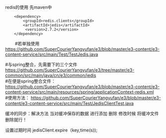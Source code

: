 redis的使用
先maven中
<!--jedis-->
        <dependency>
            <groupId>redis.clients</groupId>
            <artifactId>jedis</artifactId>
             <version>2.7.2</version>
        </dependency>
        
#若单独使用
https://github.com/SuperCourierYangyufan/e3/blob/master/e3-content/e3-content-service/src/main/Test/TestJedis.java
</br>


#与spring整合，先需要下的三个文件
https://github.com/SuperCourierYangyufan/e3/tree/master/e3-common/src/main/java/cn/e3/common/jedis  
</br>
#在便是spring整合文件：
https://github.com/SuperCourierYangyufan/e3/blob/master/e3-content/e3-content-service/src/main/resources/spring/applicationContext-redis.xml
</br>
#使用方法：
https://github.com/SuperCourierYangyufan/e3/blob/master/e3-content/e3-content-service/src/main/Test/JedisClientTest.java
</br>


缓冲的同步：解决方法 当对缓冲保存的数据 进行添加 删除 修改时候 将缓冲文件删除就行！

设置过期时间 jedisClient.expire（key,time(s));
